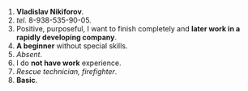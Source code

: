 1. **Vladislav Nikiforov**.
2. *tel.* 8-938-535-90-05.
3. Positive, purposeful, I want to finish completely and **later work in a rapidly developing company**.
4. **A beginner** without special skills.
5. *Absent*.
6. I do **not have work** experience.
7. *Rescue technician, firefighter*.
8. **Basic**.